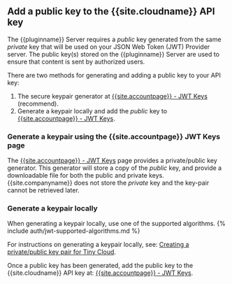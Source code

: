 ## Add a public key to the {{site.cloudname}} API key

The {{pluginname}} Server requires a _public_ key generated from the same _private_ key that will be used on your JSON Web Token (JWT) Provider server. The public key(s) stored on the {{pluginname}} Server are used to ensure that content is sent by authorized users.

There are two methods for generating and adding a public key to your API key:

1. The secure keypair generator at [{{site.accountpage}} - JWT Keys]({{site.accountpageurl}}/jwt/) (recommend).
1. Generate a keypair locally and add the _public_ key to [{{site.accountpage}} - JWT Keys]({{site.accountpageurl}}/jwt/).

### Generate a keypair using the {{site.accountpage}} JWT Keys page

The [{{site.accountpage}} - JWT Keys]({{site.accountpageurl}}/jwt/) page provides a private/public key generator. This generator will store a copy of the _public_ key, and provide a downloadable file for both the public and private keys. {{site.companyname}} does not store the _private_ key and the key-pair cannot be retrieved later.

### Generate a keypair locally

When generating a keypair locally, use one of the supported algorithms.
{% include auth/jwt-supported-algorithms.md %}

For instructions on generating a keypair locally, see: [Creating a private/public key pair for Tiny Cloud]({{site.baseurl}}/advanced/generate-rsa-key-pairs/).

Once a public key has been generated, add the public key to the {{site.cloudname}} API key at: [{{site.accountpage}} - JWT Keys]({{site.accountpageurl}}/jwt/).

